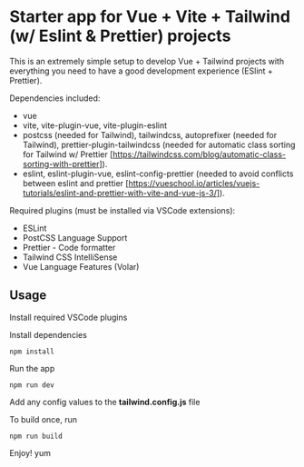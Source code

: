 # Starter app for Vue + Vite + Tailwind (w/ Eslint & Prettier) projects

This is an extremely simple setup to develop Vue + Tailwind projects with everything you need to have a good development experience (ESlint + Prettier).

Dependencies included:

- vue
- vite, vite-plugin-vue, vite-plugin-eslint
- postcss (needed for Tailwind), tailwindcss, autoprefixer (needed for Tailwind), prettier-plugin-tailwindcss (needed for automatic class sorting for Tailwind w/ Prettier [https://tailwindcss.com/blog/automatic-class-sorting-with-prettier]).
- eslint, eslint-plugin-vue, eslint-config-prettier (needed to avoid conflicts between eslint and prettier [https://vueschool.io/articles/vuejs-tutorials/eslint-and-prettier-with-vite-and-vue-js-3/]).

Required plugins (must be installed via VSCode extensions):

- ESLint
- PostCSS Language Support
- Prettier - Code formatter
- Tailwind CSS IntelliSense
- Vue Language Features (Volar)

## Usage

Install required VSCode plugins

Install dependencies

```
npm install
```

Run the app

```
npm run dev
```

Add any config values to the **tailwind.config.js** file

To build once, run

```
npm run build
```

Enjoy! yum
